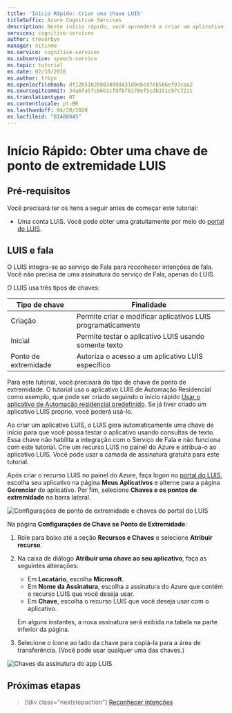 ```yaml
---
title: 'Início Rápido: Criar uma chave LUIS'
titleSuffix: Azure Cognitive Services
description: Neste início rápido, você aprenderá a criar um aplicativo LUIS e a obter uma chave.
services: cognitive-services
author: trevorbye
manager: nitinme
ms.service: cognitive-services
ms.subservice: speech-service
ms.topic: tutorial
ms.date: 02/10/2020
ms.author: trbye
ms.openlocfilehash: df12b51020083489d431d0ebcd7eb506ef97caa2
ms.sourcegitcommit: 34a6fa5fc66b1cfdfbf8178ef5cdb151c97c721c
ms.translationtype: HT
ms.contentlocale: pt-BR
ms.lasthandoff: 04/28/2020
ms.locfileid: "81400845"
---
```

# <a name="quickstart-getting-a-luis-endpoint-key"></a>Início Rápido: Obter uma chave de ponto de extremidade LUIS

## <a name="prerequisites"></a>Pré-requisitos

Você precisará ter os itens a seguir antes de começar este tutorial:

* Uma conta LUIS. Você pode obter uma gratuitamente por meio do [portal do LUIS](https://www.luis.ai/home).

## <a name="luis-and-speech"></a>LUIS e fala

O LUIS integra-se ao serviço de Fala para reconhecer intenções de fala. Você não precisa de uma assinatura do serviço de Fala, apenas do LUIS.

O LUIS usa três tipos de chaves:

|Tipo de chave|Finalidade|
|--------|-------|
|Criação|Permite criar e modificar aplicativos LUIS programaticamente|
|Inicial|Permite testar o aplicativo LUIS usando somente texto|
|Ponto de extremidade |Autoriza o acesso a um aplicativo LUIS específico|

Para este tutorial, você precisará do tipo de chave de ponto de extremidade. O tutorial usa o aplicativo LUIS de Automação Residencial como exemplo, que pode ser criado seguindo o início rápido [Usar o aplicativo de Automação residencial predefinido](https://docs.microsoft.com/azure/cognitive-services/luis/luis-get-started-create-app). Se já tiver criado um aplicativo LUIS próprio, você poderá usá-lo.

Ao criar um aplicativo LUIS, o LUIS gera automaticamente uma chave de início para que você possa testar o aplicativo usando consultas de texto. Essa chave não habilita a integração com o Serviço de Fala e não funciona com este tutorial. Crie um recurso LUIS no painel do Azure e atribua-o ao aplicativo LUIS. Você pode usar a camada de assinatura gratuita para este tutorial.

Após criar o recurso LUIS no painel do Azure, faça logon no [portal do LUIS](https://www.luis.ai/home), escolha seu aplicativo na página **Meus Aplicativos** e alterne para a página **Gerenciar** do aplicativo. Por fim, selecione **Chaves e os pontos de extremidade** na barra lateral.

![Configurações de ponto de extremidade e chaves do portal do LUIS](~/articles/cognitive-services/Speech-Service/media/sdk/luis-keys-endpoints-page.png)

Na página **Configurações de Chave se Ponto de Extremidade**:

1. Role para baixo até a seção **Recursos e Chaves** e selecione **Atribuir recurso**.
1. Na caixa de diálogo **Atribuir uma chave ao seu aplicativo**, faça as seguintes alterações:

   * Em **Locatário**, escolha **Microsoft**.
   * Em **Nome da Assinatura**, escolha a assinatura do Azure que contém o recurso LUIS que você deseja usar.
   * Em **Chave**, escolha o recurso LUIS que você deseja usar com o aplicativo.

   Em alguns instantes, a nova assinatura será exibida na tabela na parte inferior da página.

1. Selecione o ícone ao lado da chave para copiá-la para a área de transferência. (Você pode usar qualquer uma das chaves.)

![Chaves da assinatura do app LUIS](~/articles/cognitive-services/Speech-Service/media/sdk/luis-keys-assigned.png)


## <a name="next-steps"></a>Próximas etapas

> [!div class="nextstepaction"]
> [Reconhecer intenções](~/articles/cognitive-services/Speech-Service/quickstarts/intent-recognition.md)
